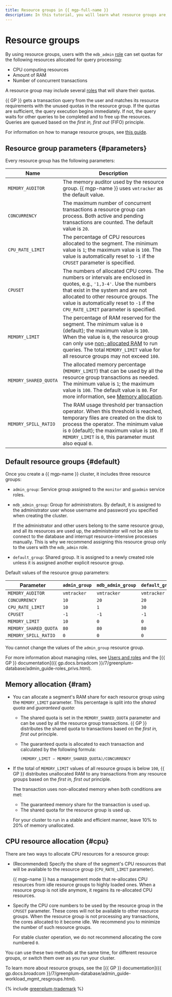 ```yaml
---
title: Resource groups in {{ mgp-full-name }}
description: In this tutorial, you will learn what resource groups are, what parameters they have, and how memory is allocated between them.
---
```


# Resource groups

By using resource groups, users with the `mdb_admin` [role](cluster-users.md#mdb_admin) can set quotas for the following resources allocated for query processing:

* CPU computing resources
* Amount of RAM
* Number of concurrent transactions

A resource group may include several [roles](cluster-users.md) that will share their quotas.


{{ GP }} gets a transaction query from the user and matches its resource requirements with the unused quotas in the resource group. If the quotas are sufficient, the query execution begins immediately. If not, the query waits for other queries to be completed and to free up the resources. Queries are queued based on the _first in, first out_ (FIFO) principle.

For information on how to manage resource groups, see [this guide](../operations/resource-groups.md).

## Resource group parameters {#parameters}

Every resource group has the following parameters:

| Name            | Description |
| -----               | ----- |
| `MEMORY_AUDITOR`      | The memory auditor used by the resource group. {{ mgp-name }} uses `vmtracker` as the default value. |
| `CONCURRENCY`         | The maximum number of concurrent transactions a resource group can process. Both active and pending transactions are counted. The default value is `20`. |
| `CPU_RATE_LIMIT`      | The percentage of CPU resources allocated to the segment. The minimum value is `1`; the maximum value is `100`. The value is automatically reset to `-1` if the `CPUSET` parameter is specified. |
| `CPUSET`              | The numbers of allocated CPU cores. The numbers or intervals are enclosed in quotes, e.g., `'1,3-4'`. Use the numbers that exist in the system and are not allocated to other resource groups. The value is automatically reset to `-1` if the `CPU_RATE_LIMIT` parameter is specified. |
| `MEMORY_LIMIT`        | The percentage of RAM reserved for the segment. The minimum value is `0` (default); the maximum value is `100`. When the value is `0`, the resource group can only use [non-allocated RAM](#ram) to run queries. The total `MEMORY_LIMIT` value for all resource groups may not exceed `100`. |
| `MEMORY_SHARED_QUOTA` | The allocated memory percentage (`MEMORY_LIMIT`) that can be used by all the resource group transactions as needed. The minimum value is `1`; the maximum value is `100`. The default value is `80`. For more information, see [Memory allocation](#ram). |
| `MEMORY_SPILL_RATIO`  | The RAM usage threshold per transaction operator. When this threshold is reached, temporary files are created on the disk to process the operator. The minimum value is `0` (default); the maximum value is `100`. If `MEMORY_LIMIT` is `0`, this parameter must also equal `0`. |

## Default resource groups {#default}

Once you create a {{ mgp-name }} cluster, it includes three resource groups:

* `admin_group`: Service group assigned to the `monitor` and `gpadmin` service roles.
* `mdb_admin_group`: Group for administrators. By default, it is assigned to the administrator user whose username and password you specified when creating the cluster.

    If the administrator and other users belong to the same resource group, and all its resources are used up, the administrator will not be able to connect to the database and interrupt resource-intensive processes manually. This is why we recommend assigning this resource group only to the users with the `mdb_admin` role.

* `default_group`: Shared group. It is assigned to a newly created role unless it is assigned another explicit resource group.

Default values of the resource group parameters:

| Parameter              | `admin_group` | `mdb_admin_group` | `default_group` |
| --------------------- | -----------   | ----------- | ----------- |
| `MEMORY_AUDITOR`      | `vmtracker`   | `vmtracker` | `vmtracker` |
| `CONCURRENCY`         | `10`          | `20`        | `20`        |
| `CPU_RATE_LIMIT`      | `10`          | `1`         | `30`        |
| `CPUSET`              | `-1`          | `-1`        | `-1`        |
| `MEMORY_LIMIT`        | `10`          | `0`         | `0`         |
| `MEMORY_SHARED_QUOTA` | `80`          | `80`        | `80`        |
| `MEMORY_SPILL_RATIO`  | `0`           | `0`         | `0`         |

You cannot change the values of the `admin_group` resource group.

For more information about managing roles, see [Users and roles](./cluster-users.md) and the [{{ GP }} documentation]({{ gp.docs.broadcom }}/7/greenplum-database/admin_guide-roles_privs.html).

## Memory allocation {#ram}

* You can allocate a segment's RAM share for each resource group using the `MEMORY_LIMIT` parameter. This percentage is split into the _shared quota_ and _guaranteed quota_:

    * The shared quota is set in the `MEMORY_SHARED_QUOTA` parameter and can be used by all the resource group transactions. {{ GP }} distributes the shared quota to transactions based on the _first in, first out_ principle.
    * The guaranteed quota is allocated to each transaction and calculated by the following formula:

        `(MEMORY_LIMIT − MEMORY_SHARED_QUOTA)/CONCURRENCY`

* If the total of `MEMORY_LIMIT` values of all resource groups is below `100`, {{ GP }} distributes unallocated RAM to any transactions from any resource groups based on the _first in, first out_ principle.

    The transaction uses non-allocated memory when both conditions are met:

    * The guaranteed memory share for the transaction is used up.
    * The shared quota for the resource group is used up.


    For your cluster to run in a stable and efficient manner, leave 10% to 20% of memory unallocated.

## CPU resource allocation {#cpu}

There are two ways to allocate CPU resources for a resource group:

* (Recommended) Specify the share of the segment's CPU resources that will be available to the resource group (`CPU_RATE_LIMIT` parameter).

    {{ mgp-name }} has a management mode that re-allocates CPU resources from idle resource groups to highly loaded ones. When a resource group is not idle anymore, it regains its re-allocated CPU resources.

* Specify the CPU core numbers to be used by the resource group in the `CPUSET` parameter. These cores will not be available to other resource groups. When the resource group is not processing any transactions, the cores allocated to it become idle. We recommend you to minimize the number of such resource groups.

    For stable cluster operation, we do not recommend allocating the core numbered `0`.

You can use these two methods at the same time, for different resource groups, or switch them over as you run your cluster.

To learn more about resource groups, see the [{{ GP }} documentation]({{ gp.docs.broadcom }}/7/greenplum-database/admin_guide-workload_mgmt_resgroups.html).

{% include [greenplum-trademark](../../_includes/mdb/mgp/trademark.md) %}

